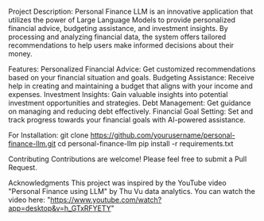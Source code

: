 Project Description:
Personal Finance LLM is an innovative application that utilizes the power of Large Language Models to provide personalized financial advice, budgeting assistance, and investment insights. By processing and analyzing financial data, the system offers tailored recommendations to help users make informed decisions about their money.

Features:
Personalized Financial Advice: Get customized recommendations based on your financial situation and goals.
Budgeting Assistance: Receive help in creating and maintaining a budget that aligns with your income and expenses.
Investment Insights: Gain valuable insights into potential investment opportunities and strategies.
Debt Management: Get guidance on managing and reducing debt effectively.
Financial Goal Setting: Set and track progress towards your financial goals with AI-powered assistance.


For Installation:
git clone https://github.com/yourusername/personal-finance-llm.git
cd personal-finance-llm
pip install -r requirements.txt

Contributing
Contributions are welcome! Please feel free to submit a Pull Request.

Acknowledgments
This project was inspired by the YouTube video "Personal Finance using LLM" by Thu Vu data analytics. You can watch the video here: "https://www.youtube.com/watch?app=desktop&v=h_GTxRFYETY"

